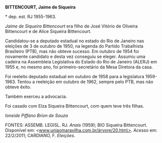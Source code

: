 **BITTENCOURT, Jaime de Siqueira**

\* dep. est. RJ 1955-1963.

*Jaime de Siqueira Bittencourt* era filho de José Vitório de Oliveira
Bittencourt e de Alice Siqueira Bittencourt.

Candidatou-se a deputado estadual no estado do Rio de Janeiro nas
eleições de 3 de outubro de 1950, na legenda do Partido Trabalhista
Brasileiro (PTB), mas não obteve sucesso. Em outubro de 1954 foi
novamente candidato e desta vez conseguiu se eleger. Assumiu uma cadeira
na Assembleia Legislativa do Estado do Rio de Janeiro (ALERJ) em 1955 e,
no mesmo ano, foi primeiro-secretário da Mesa Diretora da casa.

Foi reeleito deputado estadual em outubro de 1958 para a legislatura
1959-1963. Tentou a reeleição em outubro de 1962, sempre pelo PTB, mas
não obteve êxito.

Também exerceu a advocacia.

Foi casado com Elza Siqueira Bittencourt, com quem teve três filhas.

*Ioneide Piffano Brion de Souza*

FONTES: ASSEMB. LEGISL. RJ. *Anais* (1959); BIO Siqueira Bittencourt.
Disponível em: \<www.uniaomaravilha.com.br/árvore/20.htm\>. Acesso em:
22/2/2011; CARDIANO, F. *Eleições*.
